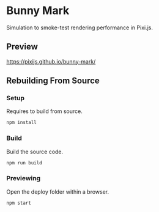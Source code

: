 # Bunny Mark

Simulation to smoke-test rendering performance in Pixi.js.

## Preview

https://pixijs.github.io/bunny-mark/

## Rebuilding From Source

### Setup

Requires to build from source.

```bash
npm install
```

### Build

Build the source code.

```bash
npm run build
```

### Previewing

Open the deploy folder within a browser.

```bash
npm start
```